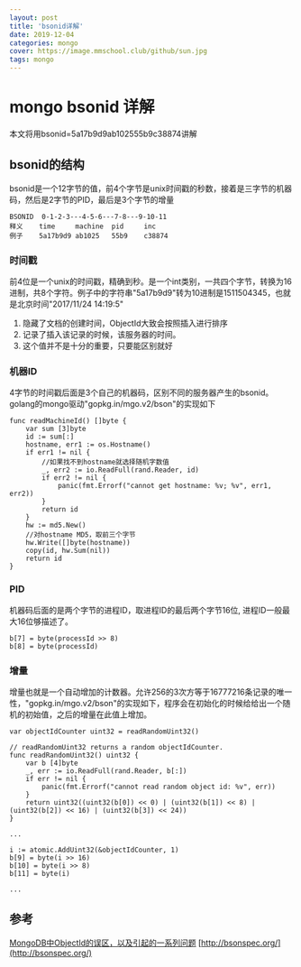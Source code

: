 ```yaml
---
layout: post
title: 'bsonid详解'
date: 2019-12-04
categories: mongo
cover: https://image.mmschool.club/github/sun.jpg
tags: mongo
---
```


# mongo bsonid 详解

本文将用bsonid=5a17b9d9ab102555b9c38874讲解

## bsonid的结构
bsonid是一个12字节的值，前4个字节是unix时间戳的秒数，接着是三字节的机器码，然后是2字节的PID，最后是3个字节的增量
```
BSONID  0-1-2-3---4-5-6---7-8---9-10-11
释义    time     machine  pid     inc
例子    5a17b9d9 ab1025   55b9    c38874
```
### 时间戳
前4位是一个unix的时间戳，精确到秒。是一个int类别，一共四个字节，转换为16进制，共8个字符。例子中的字符串"5a17b9d9"转为10进制是1511504345，也就是北京时间"2017/11/24 14:19:5"

1. 隐藏了文档的创建时间，ObjectId大致会按照插入进行排序
2. 记录了插入该记录的时候，该服务器的时间。
3. 这个值并不是十分的重要，只要能区别就好


### 机器ID
4字节的时间戳后面是3个自己的机器码，区别不同的服务器产生的bsonid。golang的mongo驱动"gopkg.in/mgo.v2/bson"的实现如下
```
func readMachineId() []byte {
	var sum [3]byte
	id := sum[:]
	hostname, err1 := os.Hostname()
	if err1 != nil {
        //如果找不到hostname就选择随机字数值
		_, err2 := io.ReadFull(rand.Reader, id)
		if err2 != nil {
			panic(fmt.Errorf("cannot get hostname: %v; %v", err1, err2))
		}
		return id
	}
	hw := md5.New()
    //对hostname MD5，取前三个字节
	hw.Write([]byte(hostname))
	copy(id, hw.Sum(nil))
	return id
}
```

### PID
机器码后面的是两个字节的进程ID，取进程ID的最后两个字节16位, 进程ID一般最大16位够描述了。
```
b[7] = byte(processId >> 8)
b[8] = byte(processId)
```


### 增量
增量也就是一个自动增加的计数器。允许256的3次方等于16777216条记录的唯一性，"gopkg.in/mgo.v2/bson"的实现如下，程序会在初始化的时候给给出一个随机的初始值，之后的增量在此值上增加。
```
var objectIdCounter uint32 = readRandomUint32()

// readRandomUint32 returns a random objectIdCounter.
func readRandomUint32() uint32 {
	var b [4]byte
	_, err := io.ReadFull(rand.Reader, b[:])
	if err != nil {
		panic(fmt.Errorf("cannot read random object id: %v", err))
	}
	return uint32((uint32(b[0]) << 0) | (uint32(b[1]) << 8) | (uint32(b[2]) << 16) | (uint32(b[3]) << 24))
}

...

i := atomic.AddUint32(&objectIdCounter, 1)
b[9] = byte(i >> 16)
b[10] = byte(i >> 8)
b[11] = byte(i)

...

```


## 参考
[MongoDB中ObjectId的误区，以及引起的一系列问题](https://blog.csdn.net/xiamizy/article/details/41521025)
[http://bsonspec.org/](http://bsonspec.org/)